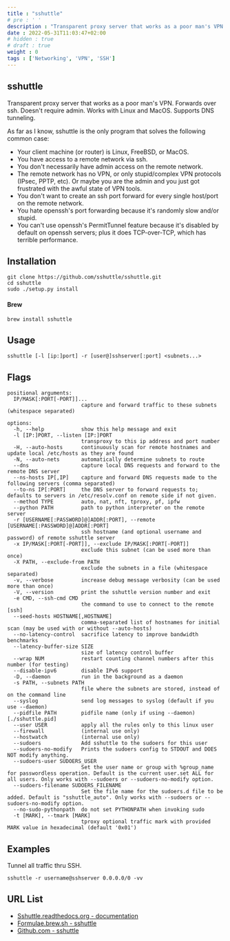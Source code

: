 ```yaml
---
title : "sshuttle"
# pre : ' '
description : "Transparent proxy server that works as a poor man's VPN. Forwards over ssh. Doesn't require admin. Works with Linux and MacOS. Supports DNS tunneling."
date : 2022-05-31T11:03:47+02:00
# hidden : true
# draft : true
weight : 0
tags : ['Networking', 'VPN', 'SSH']
---
```


## sshuttle

Transparent proxy server that works as a poor man's VPN. Forwards over ssh. Doesn't require admin. Works with Linux and MacOS. Supports DNS tunneling.

As far as I know, sshuttle is the only program that solves the following common case:

* Your client machine (or router) is Linux, FreeBSD, or MacOS.
* You have access to a remote network via ssh.
* You don't necessarily have admin access on the remote network.
* The remote network has no VPN, or only stupid/complex VPN protocols (IPsec, PPTP, etc). Or maybe you are the admin and you just got frustrated with the awful state of VPN tools.
* You don't want to create an ssh port forward for every single host/port on the remote network.
* You hate openssh's port forwarding because it's randomly slow and/or stupid.
* You can't use openssh's PermitTunnel feature because it's disabled by default on openssh servers; plus it does TCP-over-TCP, which has terrible performance.

## Installation

```plain
git clone https://github.com/sshuttle/sshuttle.git
cd sshuttle
sudo ./setup.py install
```

#### Brew

```plain
brew install sshuttle
```

## Usage

```plain
sshuttle [-l [ip:]port] -r [user@]sshserver[:port] <subnets...>
```

## Flags

```plain
positional arguments:
  IP/MASK[:PORT[-PORT]]...
                        capture and forward traffic to these subnets (whitespace separated)

options:
  -h, --help            show this help message and exit
  -l [IP:]PORT, --listen [IP:]PORT
                        transproxy to this ip address and port number
  -H, --auto-hosts      continuously scan for remote hostnames and update local /etc/hosts as they are found
  -N, --auto-nets       automatically determine subnets to route
  --dns                 capture local DNS requests and forward to the remote DNS server
  --ns-hosts IP[,IP]    capture and forward DNS requests made to the following servers (comma separated)
  --to-ns IP[:PORT]     the DNS server to forward requests to; defaults to servers in /etc/resolv.conf on remote side if not given.
  --method TYPE         auto, nat, nft, tproxy, pf, ipfw
  --python PATH         path to python interpreter on the remote server
  -r [USERNAME[:PASSWORD]@]ADDR[:PORT], --remote [USERNAME[:PASSWORD]@]ADDR[:PORT]
                        ssh hostname (and optional username and password) of remote sshuttle server
  -x IP/MASK[:PORT[-PORT]], --exclude IP/MASK[:PORT[-PORT]]
                        exclude this subnet (can be used more than once)
  -X PATH, --exclude-from PATH
                        exclude the subnets in a file (whitespace separated)
  -v, --verbose         increase debug message verbosity (can be used more than once)
  -V, --version         print the sshuttle version number and exit
  -e CMD, --ssh-cmd CMD
                        the command to use to connect to the remote [ssh]
  --seed-hosts HOSTNAME[,HOSTNAME]
                        comma-separated list of hostnames for initial scan (may be used with or without --auto-hosts)
  --no-latency-control  sacrifice latency to improve bandwidth benchmarks
  --latency-buffer-size SIZE
                        size of latency control buffer
  --wrap NUM            restart counting channel numbers after this number (for testing)
  --disable-ipv6        disable IPv6 support
  -D, --daemon          run in the background as a daemon
  -s PATH, --subnets PATH
                        file where the subnets are stored, instead of on the command line
  --syslog              send log messages to syslog (default if you use --daemon)
  --pidfile PATH        pidfile name (only if using --daemon) [./sshuttle.pid]
  --user USER           apply all the rules only to this linux user
  --firewall            (internal use only)
  --hostwatch           (internal use only)
  --sudoers             Add sshuttle to the sudoers for this user
  --sudoers-no-modify   Prints the sudoers config to STDOUT and DOES NOT modify anything.
  --sudoers-user SUDOERS_USER
                        Set the user name or group with %group_name for passwordless operation. Default is the current user.set ALL for all users. Only works with --sudoers or --sudoers-no-modify option.
  --sudoers-filename SUDOERS_FILENAME
                        Set the file name for the sudoers.d file to be added. Default is "sshuttle_auto". Only works with --sudoers or --sudoers-no-modify option.
  --no-sudo-pythonpath  do not set PYTHONPATH when invoking sudo
  -t [MARK], --tmark [MARK]
                        tproxy optional traffic mark with provided MARK value in hexadecimal (default '0x01')
```

## Examples

Tunnel all traffic thru SSH.

```plain
sshuttle -r username@sshserver 0.0.0.0/0 -vv
```

## URL List

* [Sshuttle.readthedocs.org - documentation](https://sshuttle.readthedocs.org/)
* [Formulae.brew.sh - sshuttle](https://formulae.brew.sh/formula/sshuttle#default)
* [Github.com - sshuttle](https://github.com/sshuttle/sshuttle)
